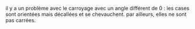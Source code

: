il y a un problème avec le carroyage avec un angle différent de 0 : 
les cases sont orientées mais décallées et se chevauchent. par ailleurs, elles ne sont pas carrées.
